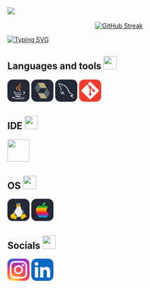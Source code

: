 
<img src=Donut.gif>

<p align="center">
<a href="https://git.io/streak-stats"><img src="https://streak-stats.demolab.com?user=qreqit&theme=shadow-orange&exclude_days=Mon%2CTue%2CWed%2CThu%2CFri%2CSat" alt="GitHub Streak" /></a>
</p>

[![Typing SVG](https://readme-typing-svg.herokuapp.com/?font=Fira+Code&duration=2500&pause=400&color=%23FF6600&multiline=true&repeat=false&width=835&height=100&lines=Welcome+to+my+account!<3+I'm+a+beginner+Java+developer.;I+enjoy+working+with+databases+and+learning+new+things.;I+study+at+Mate+Academy+and+Precarpathian+National+University.
)](https://git.io/typing-svg)





## Languages and tools <img src="https://user-images.githubusercontent.com/74038190/212257468-1e9a91f1-b626-4baa-b15d-5c385dfa7ed2.gif" width="30" height="30">
<div>
    <img src="Java-Dark.svg" width="50" height="50">
    <img src="Hibernate-Dark.svg" width="50" height="50">
    <img src="MySQL-Dark.svg" width="50" height="50">
    <img src="Git.svg" width="50" height="50">

</div>

## IDE <img src="https://user-images.githubusercontent.com/74038190/212257468-1e9a91f1-b626-4baa-b15d-5c385dfa7ed2.gif" width="30" height="30">
<div>
    <img src="https://user-images.githubusercontent.com/25181517/192108890-200809d1-439c-4e23-90d3-b090cf9a4eea.png" width="50" height="50">
</div>

## OS <img src="https://user-images.githubusercontent.com/74038190/212257468-1e9a91f1-b626-4baa-b15d-5c385dfa7ed2.gif" width="30" height="30">
<div>
    <img src="Linux-Dark.svg" width="50" height="50">
    <img src="Apple-Dark.svg" width="50" height="50">
    

## Socials <img src="https://user-images.githubusercontent.com/74038190/212257468-1e9a91f1-b626-4baa-b15d-5c385dfa7ed2.gif" width="30" height="30">
<div>
    <a href="https://www.instagram.com/greqit/"><img src="Instagram.svg" alt="Instagram" width="50" height="50"></a>
    <a href="https://www.linkedin.com/in/%D1%96%D0%B2%D0%B0%D0%BD-%D0%BF%D1%80%D0%B8%D1%81%D1%82%D0%B0%D1%8F-7099a22b1/"><img src="LinkedIn.svg" alt="LinkedIn" width="50" height="50"></a>
</div>

